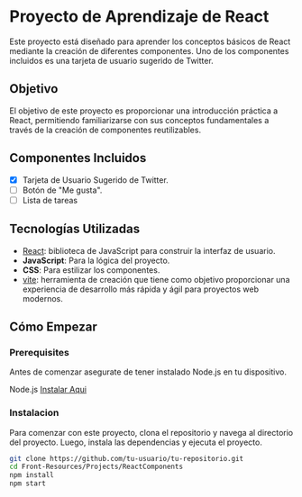 # Proyecto de Aprendizaje de React

Este proyecto está diseñado para aprender los conceptos básicos de React mediante la creación de diferentes componentes. Uno de los componentes incluidos es una tarjeta de usuario sugerido de Twitter.

## Objetivo

El objetivo de este proyecto es proporcionar una introducción práctica a React, permitiendo familiarizarse con sus conceptos fundamentales a través de la creación de componentes reutilizables.

## Componentes Incluidos

- [x] Tarjeta de Usuario Sugerido de Twitter.
- [ ] Botón de "Me gusta".
- [ ] Lista de tareas

## Tecnologías Utilizadas

- [React](https://reactjs.org/): biblioteca de JavaScript para construir la interfaz de usuario.
- **JavaScript**: Para la lógica del proyecto.
- **CSS**: Para estilizar los componentes.
- [vite](https://vitejs.dev/): herramienta de creación que tiene como objetivo proporcionar una experiencia de desarrollo más rápida y ágil para proyectos web modernos.

## Cómo Empezar

### Prerequisites

Antes de comenzar asegurate de tener instalado Node.js en tu dispositivo.

Node.js [Instalar Aqui](https://nodejs.org/en/download/)

### Instalacion

Para comenzar con este proyecto, clona el repositorio y navega al directorio del proyecto. Luego, instala las dependencias y ejecuta el proyecto.

```bash
git clone https://github.com/tu-usuario/tu-repositorio.git
cd Front-Resources/Projects/ReactComponents
npm install
npm start
